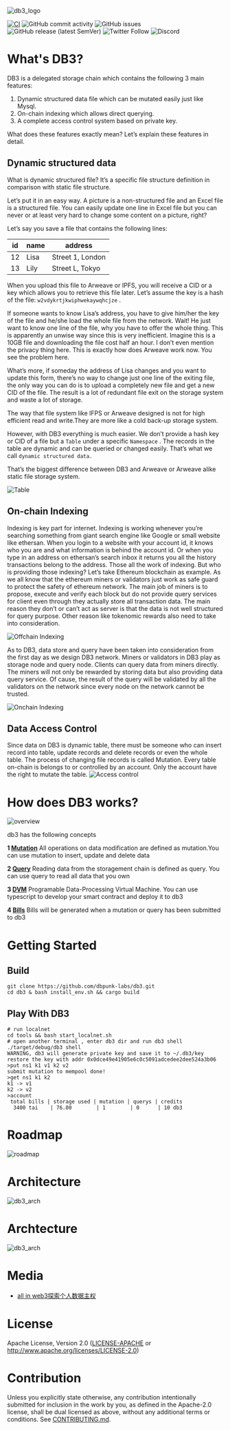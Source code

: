 ![db3_logo](./docs/images/db3_logo.png)

[![CI](https://github.com/db3-teams/db3/workflows/CI/badge.svg)](https://github.com/db3-teams/db3/actions)
![GitHub commit activity](https://img.shields.io/github/commit-activity/w/db3-teams/db3)
![GitHub issues](https://img.shields.io/github/issues/db3-teams/db3)
![GitHub release (latest SemVer)](https://img.shields.io/github/v/release/dbpunk-labs/db3)
![Twitter Follow](https://img.shields.io/twitter/follow/Db3Network?style=social)
![Discord](https://img.shields.io/discord/1025017851179962408)

# What's DB3?
DB3 is a delegated storage chain which contains the following 3 main features:

1. Dynamic structured data file which can be mutated easily just like Mysql.
2. On-chain indexing which allows direct querying.
3. A complete access control system based on private key.

What does these features exactly mean? Let’s explain these features in detail.
## Dynamic structured data
What is dynamic structured file? It’s a specific file structure definition in comparison with static file structure. 

Let’s put it in an easy way. A picture is a non-structured file and an Excel file is a structured file. You can easily update one line in Excel file but you can never or at least very hard to change some content on a picture, right? 

Let’s say you save a file that contains the following lines:

| id | name | address |
| --- | --- | --- |
| 12 | Lisa | Street 1, London |
| 13 | Lily | Street L, Tokyo |

When you upload this file to Arweave or IPFS, you will receive a CID or a key which allows you to retrieve this file later. Let’s assume the key is a hash of the file: `w2vdykrtjkwiphwekaywqhcjze` . 

If someone wants to know Lisa’s address, you have to give him/her the key of the file and he/she load the whole file from the network. Wait! He just want to know one line of the file, why you have to offer the whole thing. This is apparently an unwise way since this is very inefficient. Imagine this is a 10GB file and downloading the file cost half an hour. I don’t even mention the privacy thing here. This is exactly how does Arweave work now. You see the problem here.

What’s more, if someday the address of Lisa changes and you want to update this form, there’s no way to change just one line of the exiting file, the only way you can do is to upload a completely new file and get a new CID of the file. The result is a lot of redundant file exit on the storage system and waste a lot of storage. 

The way that file system like IFPS or Arweave designed is not for high efficient read and write.They are more like a cold back-up storage system.

However, with DB3 everything is much easier. We don’t provide a hash key or CID of a file but a `Table` under a specific `Namespace` . The records in the table are dynamic and can be queried or changed easily. That’s what we call `dynamic structured data.`

That’s the biggest difference between DB3 and Arweave or Arweave alike static file storage system.

![Table](./docs/images/db3-table.svg)

## On-chain Indexing
Indexing is key part for internet. Indexing is working whenever you’re searching something from giant search engine like Google or small website like ethersan. When you login to a website with your account id, it knows who you are and what information is behind the account id. Or when you type in an address on ethersan’s search inbox it returns you all the history transactions belong to the address. Those all the work of indexing. But who is providing those indexing? Let’s take Ethereum blockchain as example. As we all know that the ethereum miners or validators just work as safe guard to protect the safety of ethereum network. The main job of miners is to propose, execute and verify each block but do not provide query services for client even through they actually store all transaction data. The main reason they don’t or can’t act as server is that the data is not well structured for query purpose. Other reason like tokenomic rewards also need to take into consideration.

![Offchain Indexing](./docs/images/db3-offchain-indexing.svg)

As to DB3, data store and query have been taken into consideration from the first day as we design DB3 network. Miners or validators in DB3 play as storage node and query node. Clients can query data from miners directly. The miners will not only be rewarded by storing data but also providing data query service. Of cause, the result of the query will be validated by all the validators on the network since every node on the network cannot be trusted. 

![Onchain Indexing](./docs/images/db3-onchain-indexing.svg)

## Data Access Control
Since data on DB3 is dynamic table, there must be someone who can  insert record into table, update records and delete records or even the whole table. The process of changing file records is called Mutation. Every table on-chain is belongs to or controlled by an account.  Only the account have the right to mutate the table.
![Access control](./docs/images/db3-access-control.svg)

# How does DB3 works?

![overview](./docs/images/db3-overview.svg)

db3 has the following  concepts

**1 [Mutation](./docs/mutation.md)** All operations on data modification are defined as mutation.You can use mutation to insert, update and delete data

**2 [Query](./docs/query.md)** Reading data from the storagement chain is defined as query. You can use query to read all data that you own

**3 [DVM](./docs/dvm.md)** Programable Data-Processing Virtual Machine. You can use typescript to develop your smart contract and deploy it to db3

**4 [Bills](./docs/bills.md)** Bills will be generated when a mutation or query has been submitted to db3


# Getting Started

## Build

```
git clone https://github.com/dbpunk-labs/db3.git
cd db3 & bash install_env.sh && cargo build
```

## Play With DB3

```
# run localnet
cd tools && bash start_localnet.sh
# open another terminal , enter db3 dir and run db3 shell
./target/debug/db3 shell
WARNING, db3 will generate private key and save it to ~/.db3/key
restore the key with addr 0x0dce49e41905e6c0c5091adcedee2dee524a3b06
>put ns1 k1 v1 k2 v2
submit mutation to mempool done!
>get ns1 k1 k2
k1 -> v1
k2 -> v2
>account
 total bills | storage used | mutation | querys | credits
  3400 tai    | 76.00        | 1        | 0      | 10 db3
```

# Roadmap

![roadmap](./docs/images/db3-roadmap.svg)

# Architecture
![db3_arch](./docs/images/db3-architecture.svg)

# Archtecture
![db3_arch](./docs/images/db3_arch.png)
# Media
* [all in web3探索个人数据主权](https://www.muran.me/%E7%A6%BB%E8%81%8C%E9%98%BF%E9%87%8Call-in-web3%E6%8E%A2%E7%B4%A2%E4%B8%AA%E4%BA%BA%E6%95%B0%E6%8D%AE%E4%B8%BB%E6%9D%83)
# License
Apache License, Version 2.0
   ([LICENSE-APACHE](LICENSE-APACHE) or http://www.apache.org/licenses/LICENSE-2.0)

# Contribution

Unless you explicitly state otherwise, any contribution intentionally submitted
for inclusion in the work by you, as defined in the Apache-2.0 license, shall be
dual licensed as above, without any additional terms or conditions.
See [CONTRIBUTING.md](CONTRIBUTING.md).
